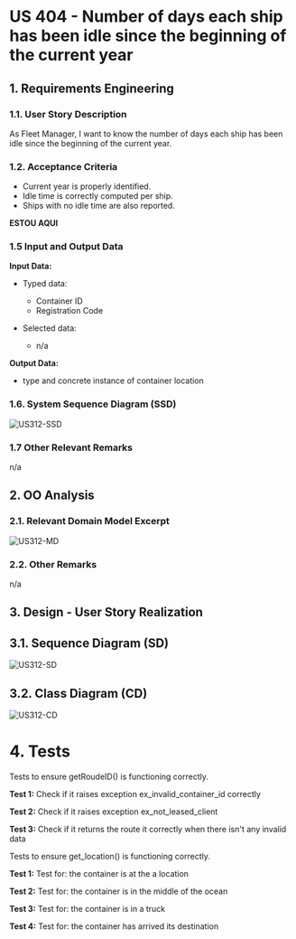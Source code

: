 # US 404 - Number of days each ship has been idle since the beginning of the current year

## 1. Requirements Engineering

### 1.1. User Story Description

As Fleet Manager, I want to know the number of days each ship has been idle
since the beginning of the current year.

### 1.2. Acceptance Criteria

* Current year is properly identified.  
* Idle time is correctly computed per ship.  
* Ships with no idle time are also reported.

**ESTOU AQUI**

### 1.5 Input and Output Data

**Input Data:**

* Typed data:
    * Container ID
    * Registration Code

* Selected data:
    * n/a


**Output Data:**

* type and concrete instance of container location


### 1.6. System Sequence Diagram (SSD)

![US312-SSD](US312_SSD.svg)


### 1.7 Other Relevant Remarks

n/a


## 2. OO Analysis

### 2.1. Relevant Domain Model Excerpt

![US312-MD](US312_DM.svg)

### 2.2. Other Remarks

n/a



## 3. Design - User Story Realization

## 3.1. Sequence Diagram (SD)

![US312-SD](US312_SD.svg)

## 3.2. Class Diagram (CD)

![US312-CD](US312_CD.svg)

# 4. Tests

Tests to ensure getRoudeID() is functioning correctly.

**Test 1:** Check if it raises exception ex_invalid_container_id correctly

**Test 2:** Check if it raises exception ex_not_leased_client

**Test 3:** Check if it returns the route it correctly when there isn't any invalid data

Tests to ensure get_location() is functioning correctly.

**Test 1:** Test for: the container is at the a location

**Test 2:** Test for: the container is in the middle of the ocean

**Test 3:** Test for: the container is in a truck

**Test 4:** Test for: the container has arrived its destination

